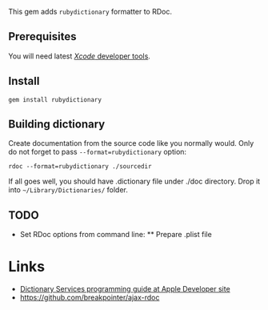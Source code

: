 This gem adds `rubydictionary` formatter to RDoc.

## Prerequisites

You will need latest [*Xcode* developer tools](http://developer.apple.com/).

## Install

    gem install rubydictionary

## Building dictionary

Create documentation from the source code like you normally would. Only do not forget to pass `--format=rubydictionary` option:

    rdoc --format=rubydictionary ./sourcedir

If all goes well, you should have .dictionary file under ./doc directory. Drop it into `~/Library/Dictionaries/` folder.

## TODO

* Set RDoc options from command line:
** Prepare .plist file

# Links

* [Dictionary Services programming guide at Apple Developer site](http://developer.apple.com/library/mac/documentation/UserExperience/Conceptual/DictionaryServicesProgGuide/index.html)
* https://github.com/breakpointer/ajax-rdoc